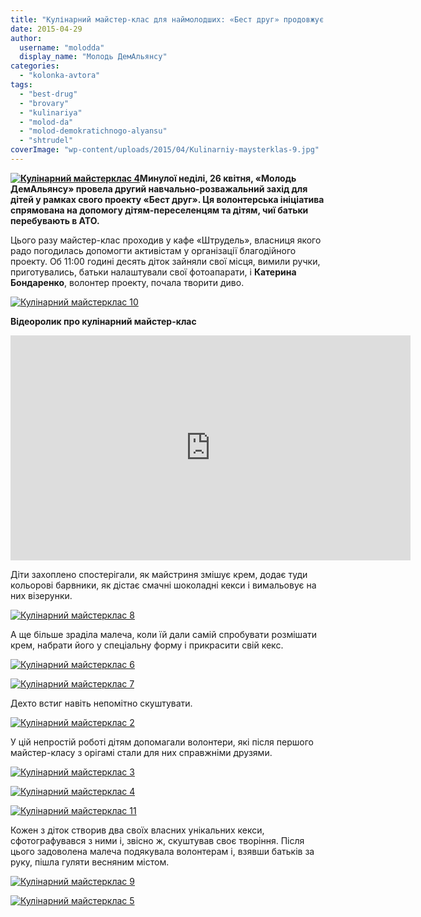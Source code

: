 ```yaml
---
title: "Кулінарний майстер-клас для наймолодших: «Бест друг» продовжує опікуватись дітками-переселенцями"
date: 2015-04-29
author: 
  username: "molodda"
  display_name: "Молодь ДемАльянсу"
categories: 
  - "kolonka-avtora"
tags: 
  - "best-drug"
  - "brovary"
  - "kulinariya"
  - "molod-da"
  - "molod-demokratichnogo-alyansu"
  - "shtrudel"
coverImage: "wp-content/uploads/2015/04/Kulinarniy-maysterklas-9.jpg"
---
```


**[![Кулінарний майстерклас 4](https://mpz.brovary.org/wp-content/uploads/2015/04/Kulinarniy-maysterklas-4.jpg)](https://mpz.brovary.org/wp-content/uploads/2015/04/Kulinarniy-maysterklas-4.jpg)Минулої неділі, 26 квітня, «Молодь ДемАльянсу» провела другий навчально-розважальний захід для дітей у рамках свого проекту «Бест друг». Ця волонтерська ініціатива спрямована на допомогу дітям-переселенцям та дітям, чиї батьки перебувають в АТО.**

Цього разу майстер-клас проходив у кафе «Штрудель», власниця якого радо погодилась допомогти активістам у організації благодійного проекту. Об 11:00 годині десять діток зайняли свої місця, вимили ручки, приготувались, батьки налаштували свої фотоапарати, і **Катерина Бондаренко**, волонтер проекту, почала творити диво.

[![Кулінарний майстерклас 10](https://mpz.brovary.org/wp-content/uploads/2015/04/Kulinarniy-maysterklas-10.jpg)](https://mpz.brovary.org/wp-content/uploads/2015/04/Kulinarniy-maysterklas-10.jpg)

**Відеоролик про кулінарний майстер-клас**

<iframe src="https://www.youtube.com/embed/S6q6YkAKbeA" width="640" height="360" frameborder="0" allowfullscreen="allowfullscreen"></iframe>

Діти захоплено спостерігали, як майстриня змішує крем, додає туди кольорові барвники, як дістає смачні шоколадні кекси і вимальовує на них візерунки.

[![Кулінарний майстерклас 8](https://mpz.brovary.org/wp-content/uploads/2015/04/Kulinarniy-maysterklas-8.jpg)](https://mpz.brovary.org/wp-content/uploads/2015/04/Kulinarniy-maysterklas-8.jpg)

А ще більше зраділа малеча, коли їй дали самій спробувати розмішати крем, набрати його у спеціальну форму і прикрасити свій кекс.

[![Кулінарний майстерклас 6](https://mpz.brovary.org/wp-content/uploads/2015/04/Kulinarniy-maysterklas-6.jpg)](https://mpz.brovary.org/wp-content/uploads/2015/04/Kulinarniy-maysterklas-6.jpg)

[![Кулінарний майстерклас 7](https://mpz.brovary.org/wp-content/uploads/2015/04/Kulinarniy-maysterklas-7.jpg)](https://mpz.brovary.org/wp-content/uploads/2015/04/Kulinarniy-maysterklas-7.jpg)

Дехто встиг навіть непомітно скуштувати.

[![Кулінарний майстерклас 2](https://mpz.brovary.org/wp-content/uploads/2015/04/Kulinarniy-maysterklas-2.jpg)](https://mpz.brovary.org/wp-content/uploads/2015/04/Kulinarniy-maysterklas-2.jpg)

У цій непростій роботі дітям допомагали волонтери, які після першого майстер-класу з орігамі стали для них справжніми друзями.

[![Кулінарний майстерклас 3](https://mpz.brovary.org/wp-content/uploads/2015/04/Kulinarniy-maysterklas-3.jpg)](https://mpz.brovary.org/wp-content/uploads/2015/04/Kulinarniy-maysterklas-3.jpg)

[![Кулінарний майстерклас 4](https://mpz.brovary.org/wp-content/uploads/2015/04/Kulinarniy-maysterklas-4.jpg)](https://mpz.brovary.org/wp-content/uploads/2015/04/Kulinarniy-maysterklas-4.jpg)

[![Кулінарний майстерклас 11](https://mpz.brovary.org/wp-content/uploads/2015/04/Kulinarniy-maysterklas-11.jpg)](https://mpz.brovary.org/wp-content/uploads/2015/04/Kulinarniy-maysterklas-11.jpg)

Кожен з діток створив два своїх власних унікальних кекси, сфотографувався з ними і, звісно ж, скуштував своє творіння. Після цього задоволена малеча подякувала волонтерам і, взявши батьків за руку, пішла гуляти весняним містом.

[![Кулінарний майстерклас 9](https://mpz.brovary.org/wp-content/uploads/2015/04/Kulinarniy-maysterklas-9.jpg)](https://mpz.brovary.org/wp-content/uploads/2015/04/Kulinarniy-maysterklas-9.jpg)

[![Кулінарний майстерклас 5](https://mpz.brovary.org/wp-content/uploads/2015/04/Kulinarniy-maysterklas-5.jpg)](https://mpz.brovary.org/wp-content/uploads/2015/04/Kulinarniy-maysterklas-5.jpg)
